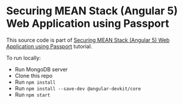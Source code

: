 # Securing MEAN Stack (Angular 5) Web Application using Passport

This source code is part of [Securing MEAN Stack (Angular 5) Web Application using Passport]() tutorial.

To run locally:

* Run MongoDB server
* Clone this repo
* Run `npm install`
* Run `npm install --save-dev @angular-devkit/core`
* Run `npm start`
